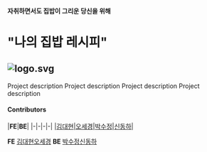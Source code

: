 #### 자취하면서도 집밥이 그리운 당신을 위해 
# "나의 집밥 레시피"
![logo.svg](https://s3-us-west-2.amazonaws.com/secure.notion-static.com/7cdd2dfc-43cd-4bfd-b660-a728f5506db3/logo.svg)
---

Project description
Project description
Project description
Project description


#### Contributors
|**FE**|**BE**|
|-|-|-|-|
|[김대현](https://github.com/daehyunk1m)|[오세경]()|[박수정]()|[신동하]()|


**FE**
[김대현](https://github.com/daehyunk1m)[오세경]()
**BE**
[박수정]()[신동하]()